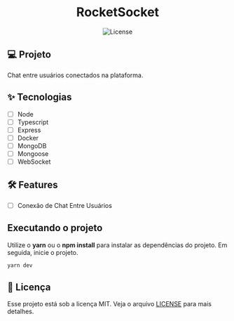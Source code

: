 <h1 align="center">
  RocketSocket
</h1>

<p align="center">
  <img alt="License" src="https://img.shields.io/static/v1?label=license&message=MIT&color=E51C44&labelColor=0A1033">

## 💻 Projeto

Chat entre usuários conectados na plataforma.

## ✨ Tecnologias

- [ ] Node
- [ ] Typescript
- [ ] Express
- [ ] Docker
- [ ] MongoDB
- [ ] Mongoose
- [ ] WebSocket

## :hammer_and_wrench: Features

- [ ] Conexão de Chat Entre Usuários

## Executando o projeto

Utilize o **yarn** ou o **npm install** para instalar as dependências do projeto.
Em seguida, inicie o projeto.

```cl
yarn dev
```

## 📄 Licença

Esse projeto está sob a licença MIT. Veja o arquivo [LICENSE](LICENSE.md) para mais detalhes.

<br />
